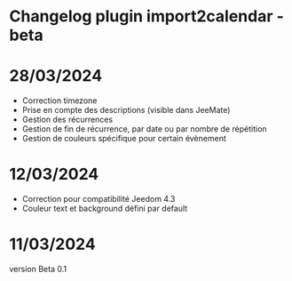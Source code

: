 # Changelog plugin import2calendar - beta

# 28/03/2024
- Correction timezone
- Prise en compte des descriptions (visible dans JeeMate)
- Gestion des récurrences
- Gestion de fin de récurrence, par date ou par nombre de répétition
- Gestion de couleurs spécifique pour certain évènement

# 12/03/2024
- Correction pour compatibilité Jeedom 4.3
- Couleur text et background défini par default


# 11/03/2024
version Beta 0.1
